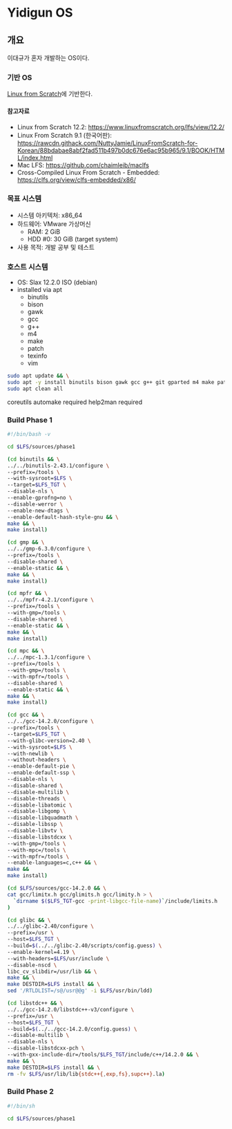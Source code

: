 # Yidigun OS

## 개요

이대규가 혼자 개발하는 OS이다.

### 기반 OS

[Linux from Scratch](https://www.linuxfromscratch.org/)에 기반한다.

#### 참고자료

* Linux from Scratch 12.2: https://www.linuxfromscratch.org/lfs/view/12.2/
* Linux From Scratch 9.1 (한국어판): https://rawcdn.githack.com/NuttyJamie/LinuxFromScratch-for-Korean/88bdabae8abf2fad511b497b0dc676e6ac95b965/9.1/BOOK/HTML/index.html
* Mac LFS: https://github.com/chaimleib/maclfs
* Cross-Compiled Linux From Scratch - Embedded: https://clfs.org/view/clfs-embedded/x86/

### 목표 시스템

* 시스템 아키텍처: x86_64
* 하드웨어: VMware 가상머신
  * RAM: 2 GiB
  * HDD #0: 30 GiB (target system)
* 사용 목적: 개발 공부 및 테스트

### 호스트 시스템

* OS: Slax 12.2.0 ISO (debian)
* installed via apt
  * binutils
  * bison
  * gawk
  * gcc
  * g++
  * m4
  * make
  * patch
  * texinfo
  * vim

```sh
sudo apt update && \
sudo apt -y install binutils bison gawk gcc g++ git gparted m4 make patch texinfo vim wget && \
sudo apt clean all
```

coreutils
  automake required
  help2man required

### Build Phase 1

```sh
#!/bin/bash -v

cd $LFS/sources/phase1

(cd binutils && \
../../binutils-2.43.1/configure \
--prefix=/tools \
--with-sysroot=$LFS \
--target=$LFS_TGT \
--disable-nls \
--enable-gprofng=no \
--disable-werror \
--enable-new-dtags \
--enable-default-hash-style-gnu && \
make && \
make install)

(cd gmp && \
../../gmp-6.3.0/configure \
--prefix=/tools \
--disable-shared \
--enable-static && \
make && \
make install)

(cd mpfr && \
../../mpfr-4.2.1/configure \
--prefix=/tools \
--with-gmp=/tools \
--disable-shared \
--enable-static && \
make && \
make install)

(cd mpc && \
../../mpc-1.3.1/configure \
--prefix=/tools \
--with-gmp=/tools \
--with-mpfr=/tools \
--disable-shared \
--enable-static && \
make && \
make install)

(cd gcc && \
../../gcc-14.2.0/configure \
--prefix=/tools \
--target=$LFS_TGT \
--with-glibc-version=2.40 \
--with-sysroot=$LFS \
--with-newlib \
--without-headers \
--enable-default-pie \
--enable-default-ssp \
--disable-nls \
--disable-shared \
--disable-multilib \
--disable-threads \
--disable-libatomic \
--disable-libgomp \
--disable-libquadmath \
--disable-libssp \
--disable-libvtv \
--disable-libstdcxx \
--with-gmp=/tools \
--with-mpc=/tools \
--with-mpfr=/tools \
--enable-languages=c,c++ && \
make &&
make install)

(cd $LFS/sources/gcc-14.2.0 && \
cat gcc/limitx.h gcc/glimits.h gcc/limity.h > \
  `dirname $($LFS_TGT-gcc -print-libgcc-file-name)`/include/limits.h
)

(cd glibc && \
../../glibc-2.40/configure \
--prefix=/usr \
--host=$LFS_TGT \
--build=$(../../glibc-2.40/scripts/config.guess) \
--enable-kernel=4.19 \
--with-headers=$LFS/usr/include \
--disable-nscd \
libc_cv_slibdir=/usr/lib && \
make && \
make DESTDIR=$LFS install && \
sed '/RTLDLIST=/s@/usr@@g' -i $LFS/usr/bin/ldd)

(cd libstdc++ && \
../../gcc-14.2.0/libstdc++-v3/configure \
--prefix=/usr \
--host=$LFS_TGT \
--build=$(../../gcc-14.2.0/config.guess) \
--disable-multilib \
--disable-nls \
--disable-libstdcxx-pch \
--with-gxx-include-dir=/tools/$LFS_TGT/include/c++/14.2.0 && \
make && \
make DESTDIR=$LFS install && \
rm -fv $LFS/usr/lib/lib{stdc++{,exp,fs},supc++}.la)
```

### Build Phase 2

```sh
#!/bin/sh

cd $LFS/sources/phase1


```